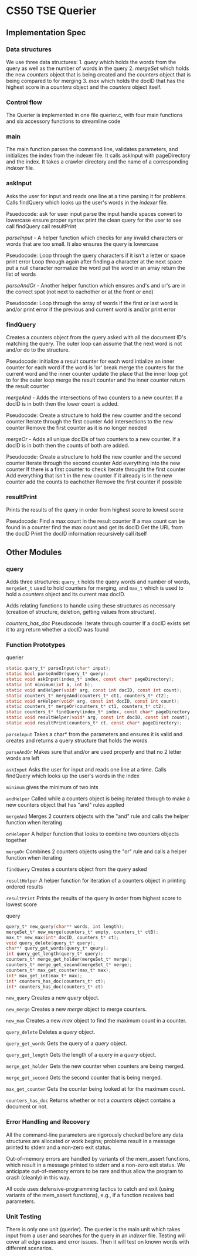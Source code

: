 # CS50 TSE Querier
## Implementation Spec

### Data structures

We use three data structures: 1. _query_ which holds the words from the query as well as the number of words in the query 2. _mergeSet_ which holds the new _counters_ object that is being created and the _counters_ object that is being compared to for merging 3. _max_ which holds the docID that has the highest score in a _counters_ object and the _counters_ object itself.

### Control flow

The Querier is implemented in one file querier.c, with four main functions and six accessory functions to streamline code

### main

The main function parses the command line, validates parameters, and initializes the index from the indexer file. It calls askInput with pageDirectory and the index. It takes a crawler directory and the name of a corresponding _indexer_ file.

### askInput

Asks the user for input and reads one line at a time parsing it for problems. Calls findQuery which looks up the user's words in the _indexer_ file.

Psuedocode:
ask for user input
parse the input
    handle spaces
    convert to lowercase
    ensure proper syntax
    print the clean query for the user to see
call findQuery
call resultPrint

*parseInput* - A helper function which checks for any invalid characters or words that are too small. It also ensures the query is lowercase

Pseudocode:
Loop through the query characters
    if it isn't a letter or space print error
Loop through again
    after finding a character
    at the next space put a null character
    normalize the word
    put the word in an array
return the list of words

*parseAndOr* - Another helper function which ensures and's and or's are in the correct spot (not next to eachother or at the front or end)

Pseudocode:
Loop through the array of words
    if the first or last word is and/or print error
    if the previous and current word is and/or print error

### findQuery

Creates a counters object from the query asked with all the document ID's matching the query. The outer loop can assume that the next word is not and/or do to the structure.

Pseudocode:
initialize a result counter
for each word
    intialize an inner counter
    for each word
        if the word is 'or' break
        merge the counters for the current word and the inner counter
    update the place that the inner loop got to for the outer loop
    merge the result counter and the inner counter
return the result counter

*mergeAnd* - Adds the intersections of two counters to a new counter. If a docID is in both then the lower count is added.

Pseudocode:
Create a structure to hold the new counter and the second counter
Iterate through the first counter
    Add intersections to the new counter
Remove the first counter as it is no longer needed

*mergeOr* - Adds all unique docIDs of two counters to a new counter. If a docID is in both then the counts of both are added.

Pseudocode:
Create a structure to hold the new counter and the second counter
Iterate through the second counter
    Add everything into the new counter
If there is a first counter to check
Iterate throught the first counter
    Add everything that isn't in the new counter
    If it already is in the new counter add the counts to eachother
Remove the first counter if possible


### resultPrint

Prints the results of the query in order from highest score to lowest score

Pseudocode:
Find a max count in the result counter
If a max count can be found in a counter
    find the max count and get its docID
    Get the URL from the docID
    Print the docID information
    recursively call itself


## Other Modules
### query

Adds three structures: `query_t` holds the query words and number of words, `mergeSet_t` used to hold counters for merging, and `max_t` which is used to hold a _counters_ object and its current max docID.

Adds relating functions to handle using these structures as necessary (creation of structure, deletion, getting values from structure).

*counters_has_doc*
Pseudocode:
Iterate through counter
    If a docID exists set it to arg
return whether a docID was found


### Function Prototypes

querier
```c
static query_t* parseInput(char* input);
static bool parseAndOr(query_t* query);
static void askInput(index_t* index, const char* pageDirectory);
static int minimum(int a, int b);
static void andHelper(void* arg, const int docID, const int count);
static counters_t* mergeAnd(counters_t* ct1, counters_t* ct2);
static void orHelper(void* arg, const int docID, const int count);
static counters_t* mergeOr(counters_t* ct1, counters_t* ct2);
static counters_t* findQuery(index_t* index, const char* pageDirectory, query_t* query);
static void resultHelper(void* arg, const int docID, const int count);
static void resultPrint(counters_t* ct, const char* pageDirectory);
```

`parseInput` Takes a char* from the parameters and ensures it is valid and creates and returns a query structure that holds the words

`parseAndOr` Makes sure that and/or are used properly and that no 2 letter words are left

`askInput` Asks the user for input and reads one line at a time. Calls findQuery which looks up the user's words in the index

`minimum` gives the minimum of two ints

`andHelper` Called while a counters object is being iterated through to make a new counters object that has "and" rules applied

`mergeAnd` Merges 2 counters objects with the "and" rule and calls the helper function when iterating

`orHeleper` A helper function that looks to combine two counters objects together

`mergeOr` Combines 2 counters objects using the "or" rule and calls a helper function when iterating

`findQuery` Creates a counters object from the query asked

`resultHelper` A helper function for iteration of a counters object in printing ordered results

`resultPrint` Prints the results of the query in order from highest score to lowest score

query
```c
query_t* new_query(char** words, int length);
mergeSet_t* new_merge(counters_t* empty, counters_t* ctB);
max_t* new_max(int* docID, counters_t* ct);
void query_delete(query_t* query);
char** query_get_words(query_t* qeury);
int query_get_length(query_t* query);
counters_t* merge_get_holder(mergeSet_t* merge);
counters_t* merge_get_second(mergeSet_t* merge);
counters_t* max_get_counter(max_t* max);
int* max_get_int(max_t* max);
int* counters_has_doc(counters_t* ct);
int* counters_has_doc(counters_t* ct)
```

`new_query` Creates a new _query_ object.

`new_merge` Creates a new _merge_ object to merge counters.

`new_max` Creates a new _max_ object to find the maximum count in a counter.

`query_delete` Deletes a _query_ object.

`query_get_words` Gets the query of a _query_ object.

`query_get_length` Gets the length of a query in a _query_ object.

`merge_get_holder` Gets the new counter when counters are being merged.

`merge_get_second` Gets the second counter that is being merged.

`max_get_counter` Gets the counter being looked at for the maximum count.

`counters_has_doc` Returns whether or not a _counters_ object contains a document or not.

### Error Handling and Recovery
All the command-line parameters are rigorously checked before any data structures are allocated or work begins; problems result in a message printed to stderr and a non-zero exit status.

Out-of-memory errors are handled by variants of the mem_assert functions, which result in a message printed to stderr and a non-zero exit status. We anticipate out-of-memory errors to be rare and thus allow the program to crash (cleanly) in this way.

All code uses defensive-programming tactics to catch and exit (using variants of the mem_assert functions), e.g., if a function receives bad parameters.


### Unit Testing
There is only one unit (querier). The querier is the main unit which takes input from a user and searches for the query in an _indexer_ file. Testing will cover all edge cases and error issues. Then it will test on known words with different scenarios.